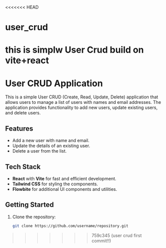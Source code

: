 <<<<<<< HEAD
# user_crud
this is simplw User Crud build on vite+react 
=======
# User CRUD Application

This is a simple User CRUD (Create, Read, Update, Delete) application that allows users to manage a list of users with names and email addresses. The application provides functionality to add new users, update existing users, and delete users.

## Features

- Add a new user with name and email.
- Update the details of an existing user.
- Delete a user from the list.

## Tech Stack

- **React** with **Vite** for fast and efficient development.
- **Tailwind CSS** for styling the components.
- **Flowbite** for additional UI components and utilities.

## Getting Started

1. Clone the repository:
   ```bash
   git clone https://github.com/username/repository.git
>>>>>>> 759c345 (user crud first commit!!)
